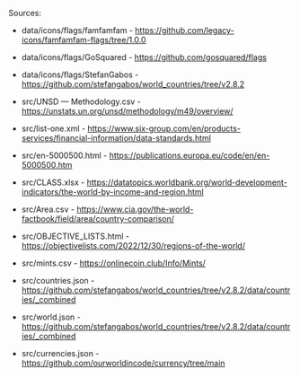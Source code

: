 Sources:
- data/icons/flags/famfamfam - https://github.com/legacy-icons/famfamfam-flags/tree/1.0.0
- data/icons/flags/GoSquared - https://github.com/gosquared/flags
- data/icons/flags/StefanGabos - https://github.com/stefangabos/world_countries/tree/v2.8.2

- src/UNSD — Methodology.csv - https://unstats.un.org/unsd/methodology/m49/overview/
- src/list-one.xml - https://www.six-group.com/en/products-services/financial-information/data-standards.html
- src/en-5000500.html - https://publications.europa.eu/code/en/en-5000500.htm
- src/CLASS.xlsx - https://datatopics.worldbank.org/world-development-indicators/the-world-by-income-and-region.html
- src/Area.csv - https://www.cia.gov/the-world-factbook/field/area/country-comparison/
- src/OBJECTIVE_LISTS.html - https://objectivelists.com/2022/12/30/regions-of-the-world/
- src/mints.csv - https://onlinecoin.club/Info/Mints/

- src/countries.json - https://github.com/stefangabos/world_countries/tree/v2.8.2/data/countries/_combined
- src/world.json - https://github.com/stefangabos/world_countries/tree/v2.8.2/data/countries/_combined
- src/currencies.json - https://github.com/ourworldincode/currency/tree/main
